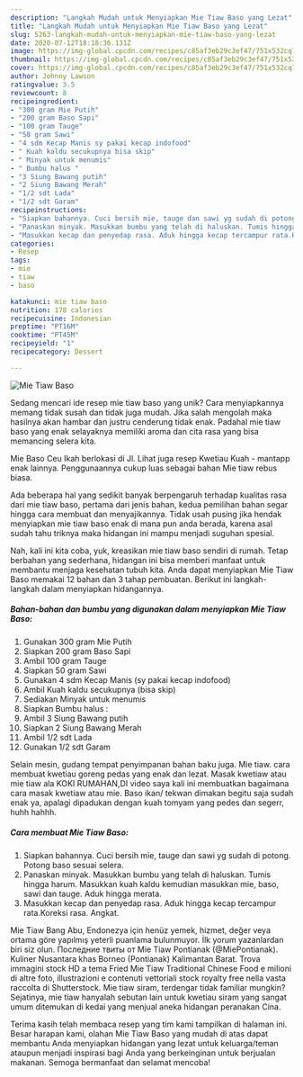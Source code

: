 ```yaml
---
description: "Langkah Mudah untuk Menyiapkan Mie Tiaw Baso yang Lezat"
title: "Langkah Mudah untuk Menyiapkan Mie Tiaw Baso yang Lezat"
slug: 5263-langkah-mudah-untuk-menyiapkan-mie-tiaw-baso-yang-lezat
date: 2020-07-12T18:18:36.131Z
image: https://img-global.cpcdn.com/recipes/c85af3eb29c3ef47/751x532cq70/mie-tiaw-baso-foto-resep-utama.jpg
thumbnail: https://img-global.cpcdn.com/recipes/c85af3eb29c3ef47/751x532cq70/mie-tiaw-baso-foto-resep-utama.jpg
cover: https://img-global.cpcdn.com/recipes/c85af3eb29c3ef47/751x532cq70/mie-tiaw-baso-foto-resep-utama.jpg
author: Johnny Lawson
ratingvalue: 3.5
reviewcount: 8
recipeingredient:
- "300 gram Mie Putih"
- "200 gram Baso Sapi"
- "100 gram Tauge"
- "50 gram Sawi"
- "4 sdm Kecap Manis sy pakai kecap indofood"
- " Kuah kaldu secukupnya bisa skip"
- " Minyak untuk menumis"
- " Bumbu halus "
- "3 Siung Bawang putih"
- "2 Siung Bawang Merah"
- "1/2 sdt Lada"
- "1/2 sdt Garam"
recipeinstructions:
- "Siapkan bahannya. Cuci bersih mie, tauge dan sawi yg sudah di potong. Potong baso sesuai selera."
- "Panaskan minyak. Masukkan bumbu yang telah di haluskan. Tumis hingga harum. Masukkan kuah kaldu kemudian masukkan mie, baso, sawi dan tauge. Aduk hingga merata."
- "Masukkan kecap dan penyedap rasa. Aduk hingga kecap tercampur rata.Koreksi rasa. Angkat."
categories:
- Resep
tags:
- mie
- tiaw
- baso

katakunci: mie tiaw baso 
nutrition: 178 calories
recipecuisine: Indonesian
preptime: "PT16M"
cooktime: "PT45M"
recipeyield: "1"
recipecategory: Dessert

---
```



![Mie Tiaw Baso](https://img-global.cpcdn.com/recipes/c85af3eb29c3ef47/751x532cq70/mie-tiaw-baso-foto-resep-utama.jpg)

Sedang mencari ide resep mie tiaw baso yang unik? Cara menyiapkannya memang tidak susah dan tidak juga mudah. Jika salah mengolah maka hasilnya akan hambar dan justru cenderung tidak enak. Padahal mie tiaw baso yang enak selayaknya memiliki aroma dan cita rasa yang bisa memancing selera kita.

Mie Baso Ceu Ikah berlokasi di Jl. Lihat juga resep Kwetiau Kuah - mantapp enak lainnya. Penggunaannya cukup luas sebagai bahan Mie tiaw rebus biasa.

Ada beberapa hal yang sedikit banyak berpengaruh terhadap kualitas rasa dari mie tiaw baso, pertama dari jenis bahan, kedua pemilihan bahan segar hingga cara membuat dan menyajikannya. Tidak usah pusing jika hendak menyiapkan mie tiaw baso enak di mana pun anda berada, karena asal sudah tahu triknya maka hidangan ini mampu menjadi suguhan spesial.


Nah, kali ini kita coba, yuk, kreasikan mie tiaw baso sendiri di rumah. Tetap berbahan yang sederhana, hidangan ini bisa memberi manfaat untuk membantu menjaga kesehatan tubuh kita. Anda dapat menyiapkan Mie Tiaw Baso memakai 12 bahan dan 3 tahap pembuatan. Berikut ini langkah-langkah dalam menyiapkan hidangannya.

<!--inarticleads1-->

##### Bahan-bahan dan bumbu yang digunakan dalam menyiapkan Mie Tiaw Baso:

1. Gunakan 300 gram Mie Putih
1. Siapkan 200 gram Baso Sapi
1. Ambil 100 gram Tauge
1. Siapkan 50 gram Sawi
1. Gunakan 4 sdm Kecap Manis (sy pakai kecap indofood)
1. Ambil  Kuah kaldu secukupnya (bisa skip)
1. Sediakan  Minyak untuk menumis
1. Siapkan  Bumbu halus :
1. Ambil 3 Siung Bawang putih
1. Siapkan 2 Siung Bawang Merah
1. Ambil 1/2 sdt Lada
1. Gunakan 1/2 sdt Garam


Selain mesin, gudang tempat penyimpanan bahan baku juga. Mie tiaw. cara membuat kwetiau goreng pedas yang enak dan lezat. Masak kwetiaw atau mie tiaw ala KOKI RUMAHAN,DI video saya kali ini membuatkan bagaimana cara masak kwetiaw atau mie. Baso ikan/ tekwan dimakan begitu saja sudah enak ya, apalagi dipadukan dengan kuah tomyam yang pedes dan segerr, huhh hahhh. 

<!--inarticleads2-->

##### Cara membuat Mie Tiaw Baso:

1. Siapkan bahannya. Cuci bersih mie, tauge dan sawi yg sudah di potong. Potong baso sesuai selera.
1. Panaskan minyak. Masukkan bumbu yang telah di haluskan. Tumis hingga harum. Masukkan kuah kaldu kemudian masukkan mie, baso, sawi dan tauge. Aduk hingga merata.
1. Masukkan kecap dan penyedap rasa. Aduk hingga kecap tercampur rata.Koreksi rasa. Angkat.


Mie Tiaw Bang Abu, Endonezya için henüz yemek, hizmet, değer veya ortama göre yapılmış yeterli puanlama bulunmuyor. İlk yorum yazanlardan biri siz olun. Последние твиты от Mie Tiaw Pontianak (@MiePontianak). Kuliner Nusantara khas Borneo (Pontianak) Kalimantan Barat. Trova immagini stock HD a tema Fried Mie Tiaw Traditional Chinese Food e milioni di altre foto, illustrazioni e contenuti vettoriali stock royalty free nella vasta raccolta di Shutterstock. Mie tiaw siram, terdengar tidak familiar mungkin? Sejatinya, mie tiaw hanyalah sebutan lain untuk kwetiau siram yang sangat umum ditemukan di kedai yang menjual aneka hidangan peranakan Cina. 

Terima kasih telah membaca resep yang tim kami tampilkan di halaman ini. Besar harapan kami, olahan Mie Tiaw Baso yang mudah di atas dapat membantu Anda menyiapkan hidangan yang lezat untuk keluarga/teman ataupun menjadi inspirasi bagi Anda yang berkeinginan untuk berjualan makanan. Semoga bermanfaat dan selamat mencoba!
